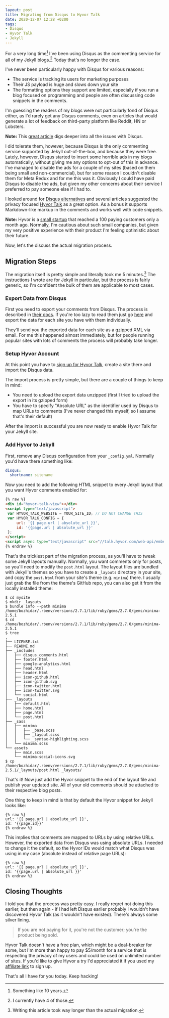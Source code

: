 ```yaml
---
layout: post
title: Migrating from Disqus to Hyvor Talk
date: 2020-12-07 12:28 +0200
tags:
- Disqus
- Hyvor Talk
- Jekyll
---
```


For a very long time[^1] I've been using Disqus as the
commenting service for all of my Jekyll blogs.[^2] Today that's
no longer the case.

I've never been particularly happy with Disqus for various reasons:

* The service is tracking its users for marketing purposes
* Their JS payload is huge and slows down your site
* The formatting options they support are limited, especially if you run a blog
focused on programming and people are often discussing code snippets in the comments.

I'm guessing the readers of my blogs were not particularly fond of Disqus either,
as I'd rarely get any Disqus comments, even on articles that would generate a
lot of feedback on third-party platform like Reddit, HN or Lobsters.

**Note:** This [great article](https://fatfrogmedia.com/delete-disqus-comments-wordpress/) digs deeper into all
the issues with Disqus.

I did tolerate them, however, because Disqus is the only commenting
service supported by Jekyll out-of-the-box, and because they were
free. Lately, however, Disqus started to insert some horrible ads in
my blogs automatically, without giving me any options to opt-out of
this in advance. I've managed to disable the ads for a couple of my
sites (based on them being small and non-commercial), but for some
reason I couldn't disable them for Meta Redux and for me this was it.
Obviously I could have paid Disqus to disable the ads, but given my
other concerns about their service I preferred to pay someone else if I had to.

I looked around for [Disqus
alternatives](https://www.andreasrein.net/posts/hyvor-talk-hugo-commenting-systems/)
and several articles suggested the privacy focused [Hyvor
Talk](https://talk.hyvor.com/) as a great option. As a bonus it
supports Markdown-like markup in the comments and works well with code
snippets.

**Note:** Hyvor is a [small
startup](https://talk.hyvor.com/blog/100-paying-customers/) that
reached a 100 paying customers only a month ago. Normally, I'm
cautious about such small companies, but given my very positive
experience with their product I'm feeling optimistic about their
future.

Now, let's the discuss the actual migration process.

## Migration Steps

The migration itself is pretty simple and literally took me 5 minutes.[^3]
The instructions I wrote are for Jekyll in particular, but the process is fairly generic,
so I'm confident the bulk of them are applicable to most cases.

### Export Data from Disqus

First you need to export your comments from Disqus. The process is described in [their docs](https://help.disqus.com/en/articles/1717164-comments-export).
If you're too lazy to read them just go [here](http://disqus.com/admin/discussions/export/) and export the data for each site you have with them individually.

They'll send you the exported data for each site as a gzipped XML via
email. For me this happened almost immediately, but for people running
popular sites with lots of comments the process will probably take
longer.

### Setup Hyvor Account

At this point you have to [sign up for Hyvor Talk](https://talk.hyvor.com?aff=14023), create a site there and import the Disqus data.

The import process is pretty simple, but there are a couple of things to keep in mind:

* You need to upload the export data unzipped (first I tried to upload the export in its gzipped form)
* You have to specify "Absolute URL" as the identifier used by Disqus to map URLs to comments (I've never changed this myself, so I assume that's their default)

After the import is successful you are now ready to enable Hyvor Talk for your Jekyll site.

### Add Hyvor to Jekyll

First, remove any Disqus configuration from your `_config.yml`. Normally you'd have there something like:

``` yaml
disqus:
  shortname: sitename
```

Now you need to add the following HTML snippet to every Jekyll layout that you want Hyvor comments enabled for:

``` html
{% raw %}
<div id="hyvor-talk-view"></div>
<script type="text/javascript">
 var HYVOR_TALK_WEBSITE = YOUR_SITE_ID; // DO NOT CHANGE THIS
 var HYVOR_TALK_CONFIG = {
     url: '{{ page.url | absolute_url }}',
     id: '{{page.url | absolute_url }}'
 };
</script>
<script async type="text/javascript" src="//talk.hyvor.com/web-api/embed"></script>
{% endraw %}
```

That's the trickiest part of the migration process, as you'll have to tweak some Jekyll layouts manually.
Normally, you want comments only for posts, so you'll need to modify the `post.html` layout. The layout files are bundled with
Jekyll's themes so you have to create a `_layouts` directory in your site, and copy the `post.html` from your site's theme (e.g. `minima`) there.
I usually just grab the file from the theme's GitHub repo, you can also get it from the locally installed theme:

``` shellsession
$ cd mysite
$ mkdir _layouts
$ bundle info --path minima
/home/bozhidar/.rbenv/versions/2.7.1/lib/ruby/gems/2.7.0/gems/minima-2.5.1
$ cd /home/bozhidar/.rbenv/versions/2.7.1/lib/ruby/gems/2.7.0/gems/minima-2.5.1
$ tree
.
├── LICENSE.txt
├── README.md
├── _includes
│   ├── disqus_comments.html
│   ├── footer.html
│   ├── google-analytics.html
│   ├── head.html
│   ├── header.html
│   ├── icon-github.html
│   ├── icon-github.svg
│   ├── icon-twitter.html
│   ├── icon-twitter.svg
│   └── social.html
├── _layouts
│   ├── default.html
│   ├── home.html
│   ├── page.html
│   └── post.html
├── _sass
│   ├── minima
│   │   ├── _base.scss
│   │   ├── _layout.scss
│   │   └── _syntax-highlighting.scss
│   └── minima.scss
└── assets
    ├── main.scss
    └── minima-social-icons.svg
$ cp /home/bozhidar/.rbenv/versions/2.7.1/lib/ruby/gems/2.7.0/gems/minima-2.5.1/_layouts/post.html _layouts/
```

That's it! Now just add the Hyvor snippet to the end of the layout file and publish your updated site.
All of your old comments should be attached to their respective blog posts.

One thing to keep in mind is that by default the Hyvor snippet for Jekyll looks like:

```
{% raw %}
url: '{{ page.url | absolute_url }}',
id: '{{page.id}}'
{% endraw %}
```

This implies that comments are mapped to URLs by using relative URLs. However, the exported data from Disqus was using
absolute URLs.
I needed to change it the default, so the Hyvor IDs would match what Disqus was using in my case (absolute instead of relative page URLs):

```
{% raw %}
url: '{{ page.url | absolute_url }}',
id: '{{page.url | absolute_url }}'
{% endraw %}
```

## Closing Thoughts

I told you that the process was pretty easy. I really regret not doing this earlier, but then again - if I had left
Disqus earlier probably I wouldn't have discovered Hyvor Talk (as it wouldn't have existed). There's always some silver lining.

> If you are not paying for it, you're not the customer; you're the product being sold.

Hyvor Talk doesn't have a free plan, which might be a deal-breaker for some, but I'm more than happy to pay $5/month for
a service that is respecting the privacy of my users and could be used on unlimited number of sites. If you'd like to give Hyvor a try I'd appreciated it if you used my [affiliate link](https://talk.hyvor.com?aff=14023)
to sign up.

That's all I have for you today. Keep hacking!

[^1]: Something like 10 years.
[^2]: I currently have 4 of those.
[^3]: Writing this article took way longer than the actual migration.
